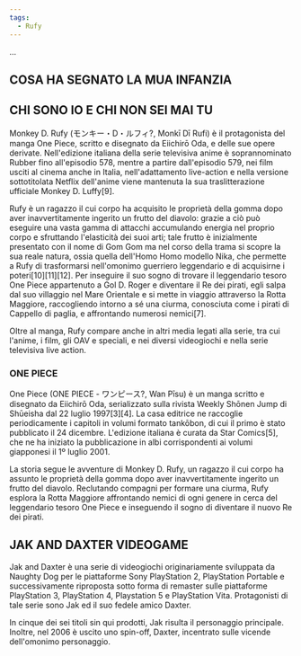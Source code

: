 ```yaml
---
tags:
  - Rufy
---
```


...
## COSA HA SEGNATO LA MUA INFANZIA


## CHI SONO IO E CHI NON SEI MAI TU
Monkey D. Rufy (モンキー・D・ルフィ?, Monkī Dī Rufi) è il protagonista del manga One Piece, scritto e disegnato da Eiichirō Oda, e delle sue opere derivate. Nell'edizione italiana della serie televisiva anime è soprannominato Rubber fino all'episodio 578, mentre a partire dall'episodio 579, nei film usciti al cinema anche in Italia, nell'adattamento live-action e nella versione sottotitolata Netflix dell'anime viene mantenuta la sua traslitterazione ufficiale Monkey D. Luffy[9].

Rufy è un ragazzo il cui corpo ha acquisito le proprietà della gomma dopo aver inavvertitamente ingerito un frutto del diavolo: grazie a ciò può eseguire una vasta gamma di attacchi accumulando energia nel proprio corpo e sfruttando l'elasticità dei suoi arti; tale frutto è inizialmente presentato con il nome di Gom Gom ma nel corso della trama si scopre la sua reale natura, ossia quella dell'Homo Homo modello Nika, che permette a Rufy di trasformarsi nell'omonimo guerriero leggendario e di acquisirne i poteri[10][11][12]. Per inseguire il suo sogno di trovare il leggendario tesoro One Piece appartenuto a Gol D. Roger e diventare il Re dei pirati, egli salpa dal suo villaggio nel Mare Orientale e si mette in viaggio attraverso la Rotta Maggiore, raccogliendo intorno a sé una ciurma, conosciuta come i pirati di Cappello di paglia, e affrontando numerosi nemici[7].

Oltre al manga, Rufy compare anche in altri media legati alla serie, tra cui l'anime, i film, gli OAV e speciali, e nei diversi videogiochi e nella serie televisiva live action.

### ONE PIECE
One Piece (ONE PIECE - ワンピース?, Wan Pīsu) è un manga scritto e disegnato da Eiichirō Oda, serializzato sulla rivista Weekly Shōnen Jump di Shūeisha dal 22 luglio 1997[3][4]. La casa editrice ne raccoglie periodicamente i capitoli in volumi formato tankōbon, di cui il primo è stato pubblicato il 24 dicembre. L'edizione italiana è curata da Star Comics[5], che ne ha iniziato la pubblicazione in albi corrispondenti ai volumi giapponesi il 1º luglio 2001.

La storia segue le avventure di Monkey D. Rufy, un ragazzo il cui corpo ha assunto le proprietà della gomma dopo aver inavvertitamente ingerito un frutto del diavolo. Reclutando compagni per formare una ciurma, Rufy esplora la Rotta Maggiore affrontando nemici di ogni genere in cerca del leggendario tesoro One Piece e inseguendo il sogno di diventare il nuovo Re dei pirati.

## JAK AND DAXTER VIDEOGAME

Jak and Daxter è una serie di videogiochi originariamente sviluppata da Naughty Dog per le piattaforme Sony PlayStation 2, PlayStation Portable e successivamente riproposta sotto forma di remaster sulle piattaforme PlayStation 3, PlayStation 4, Playstation 5 e PlayStation Vita. Protagonisti di tale serie sono Jak ed il suo fedele amico Daxter.

In cinque dei sei titoli sin qui prodotti, Jak risulta il personaggio principale. Inoltre, nel 2006 è uscito uno spin-off, Daxter, incentrato sulle vicende dell'omonimo personaggio.